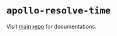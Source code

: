 # `apollo-resolve-time`

Visit [main repo](https://github.com/linbudu599/apollo-server-midway) for documentations.
